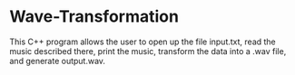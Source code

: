 # Wave-Transformation

This C++ program allows the user to open up the file input.txt,
read the music described there, print the music, transform the data 
into a .wav file, and generate output.wav.
